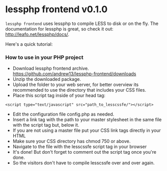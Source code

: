 # lessphp frontend v0.1.0

`lessphp frontend` uses lessphp to compile LESS to disk or on the fly.
The documentation for lessphp is great, so check it out: <http://leafo.net/lessphp/docs/>.

Here's a quick tutorial:

### How to use in your PHP project
* Download lessphp frontend archive. https://github.com/andrew13/lessphp-frontend/downloads
* Unzip the downloaded package.
* Upload the folder to your web server, for better overview its recommended to use the directory that includes your CSS files.
* Place this script tag inside of your head tag:
```
<script type="text/javascript" src="path_to_lesscssfe/"></script>
```
* Edit the configuration file config.php as needed.
* Insert a link tag with the path to your master stylesheet in the same file with the script tag but, below it.
* If you are not using a master file put your CSS link tags directly in your HTML
* Make sure your CSS directory has chmod 750 or above.
* Navigate to the file with the lesscssfe script tag in your browser
* It's done! But don't forget to comment out the script tag once you're done.
* So the visitors don't have to compile lesscssfe over and over again.